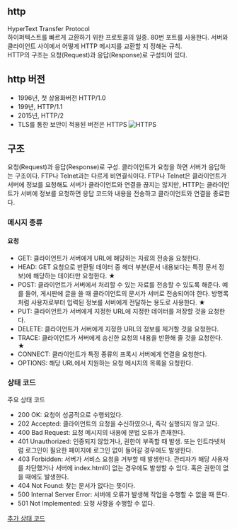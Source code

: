 ## http
HyperText Transfer Protocol  
하이퍼텍스트를 빠르게 교환하기 위한 프로토콜의 일종. 80번 포트를 사용한다. 서버와 클라이언트 사이에서 어떻게 HTTP 메시지를 교환할 지 정해논 규칙.  
HTTP의 구조는 요청(Request)과 응답(Response)로 구성되어 있다.

## http 버전
* 1996년, 첫 상용화버전 HTTP/1.0
* 199년, HTTP/1.1
* 2015년, HTTP/2
* TLS를 통한 보안이 적용된 버전은 HTTPS
![HTTPS](https://github.com/the1994/TIL/blob/master/img/https.png?raw=true)

## 구조
요청(Request)과 응답(Response)로 구성. 클라이언트가 요청을 하면 서버가 응답하는 구조이다. FTP나 Telnet과는 다르게 비연결식이다. FTP나 Telnet은 클라이언트가 서버에 정보를 요청해도 서버가 클라이언트와 연결을 끊지는 않지만, HTTP는 클라이언트가 서버에 정보를 요청하면 응답 코드와 내용을 전송하고 클라이언트와 연결을 종료한다.

### 메시지 종류
#### 요청
* GET: 클라이언트가 서버에게 URL에 해당하는 자료의 전송을 요청한다.
* HEAD: GET 요청으로 반환될 데이터 중 헤더 부분(문서 내용보다는 특정 문서 정보)에 해당하는 데이터만 요청한다. ★
* POST: 클라이언트가 서버에서 처리할 수 있는 자료를 전송할 수 있도록 해준다. 예를 들어, 게시판에 글을 쓸 때 클라이언트의 문서가 서버로 전송되어야 한다. 방명록처럼 사용자로부터 입력된 정보를 서버에게 전달하는 용도로 사용한다. ★
* PUT: 클라이언트가 서버에게 지정한 URL에 지정한 데이터를 저장할 것을 요청한다.
* DELETE: 클라이언트가 서버에게 지정한 URL의 정보를 제거할 것을 요청한다.
* TRACE: 클라이언트가 서버에게 송신한 요청의 내용을 반환해 줄 것을 요청한다. ★
* CONNECT: 클라이언트가 특정 종류의 프록시 서버에게 연결을 요청한다.
* OPTIONS: 해당 URL에서 지원하는 요청 메시지의 목록을 요청한다.

### 상태 코드
주요 상태 코드
* 200 OK: 요청이 성공적으로 수행되었다.
* 202 Accepted: 클라이언트의 요청을 수신하였으나, 즉각 실행되지 않고 있다.
* 400 Bad Request: 요청 메시지의 내용에 문법 오류가 존재한다.
* 401 Unauthorized: 인증되지 않았거나, 권한이 부족할 때 발생. 또는 인트라넷처럼 로그인이 필요한 페이지에 로그인 없이 들어갈 경우에도 발생한다.
* 403 Forbidden: 서버가 서비스 요청을 거부할 때 발생한다. 관리자가 해당 사용자를 차단했거나 서버에 index.html이 없는 경우에도 발생할 수 있다. 혹은 권한이 없을 때에도 발생한다.
* 404 Not Found: 찾는 문서가 없다는 뜻이다.
* 500 Internal Server Error: 서버에 오류가 발생해 작업을 수행할 수 없을 때 뜬다.
* 501 Not Implemented: 요청 사항을 수행할 수 없다.

[추가 상태 코드](https://ko.wikipedia.org/wiki/HTTP_%EC%83%81%ED%83%9C_%EC%BD%94%EB%93%9C)
